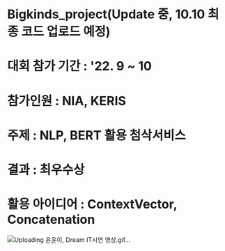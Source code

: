 # Bigkinds_project(Update 중, 10.10 최종 코드 업로드 예정)
# 대회 참가 기간 : '22. 9 ~ 10
# 참가인원 : NIA, KERIS
# 주제 : NLP, BERT 활용 첨삭서비스 
# 결과 : 최우수상
# 활용 아이디어 : ContextVector, Concatenation
![Uploading 윤윤이, Dream IT시연 영상.gif…]()
